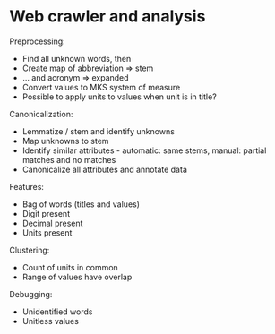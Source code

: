 # Web crawler and analysis

Preprocessing:
* Find all unknown words, then
* Create map of abbreviation => stem
* ... and acronym => expanded
* Convert values to MKS system of measure
* Possible to apply units to values when unit is in title?

Canonicalization:
* Lemmatize / stem and identify unknowns
* Map unknowns to stem
* Identify similar attributes - automatic: same stems, manual: partial matches and no matches
* Canonicalize all attributes and annotate data

Features:
* Bag of words (titles and values)
* Digit present
* Decimal present
* Units present

Clustering:
* Count of units in common
* Range of values have overlap

Debugging:
* Unidentified words
* Unitless values
